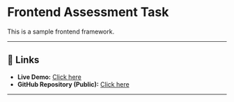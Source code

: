# Frontend Assessment Task

This is a sample frontend framework.

---

## 🔗 Links

- **Live Demo:** [Click here]([https://yourproject.vercel.app](https://codedesign-d0xe4v62r-hannahs-projects-5b249003.vercel.app))  
- **GitHub Repository (Public):** [Click here]([https://github.com/your-username/your-repo](https://github.com/HannahJose/Codedesign))

---
